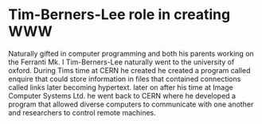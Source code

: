 # Tim-Berners-Lee role in creating WWW

Naturally gifted in computer programming and both his parents working on the Ferranti Mk. I Tim-Berners-Lee naturally went to the university of oxford.
During Tims time at CERN he created he created a program called enquire that could store information in files that contained connections called links later becoming hypertext.
later on after his time at Image Computer Systems Ltd. he went back to CERN where he developed a program that allowed diverse computers to communicate with one another and researchers to control remote machines.

